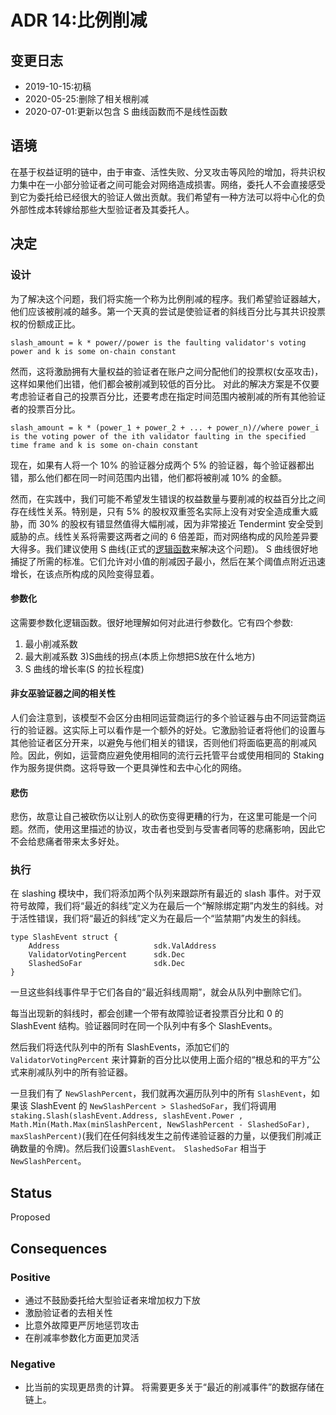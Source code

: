# ADR 14:比例削减

## 变更日志

- 2019-10-15:初稿
- 2020-05-25:删除了相关根削减
- 2020-07-01:更新以包含 S 曲线函数而不是线性函数

## 语境

在基于权益证明的链中，由于审查、活性失败、分叉攻击等风险的增加，将共识权力集中在一小部分验证者之间可能会对网络造成损害。网络，委托人不会直接感受到它为委托给已经很大的验证人做出贡献。我们希望有一种方法可以将中心化的负外部性成本转嫁给那些大型验证者及其委托人。

## 决定

### 设计

为了解决这个问题，我们将实施一个称为比例削减的程序。我们希望验证器越大，他们应该被削减的越多。第一个天真的尝试是使验证者的斜线百分比与其共识投票权的份额成正比。 

```
slash_amount = k * power//power is the faulting validator's voting power and k is some on-chain constant
```

然而，这将激励拥有大量权益的验证者在账户之间分配他们的投票权(女巫攻击)，这样如果他们出错，他们都会被削减到较低的百分比。 对此的解决方案是不仅要考虑验证者自己的投票百分比，还要考虑在指定时间范围内被削减的所有其他验证者的投票百分比。 

```
slash_amount = k * (power_1 + power_2 + ... + power_n)//where power_i is the voting power of the ith validator faulting in the specified time frame and k is some on-chain constant
```

现在，如果有人将一个 10% 的验证器分成两个 5% 的验证器，每个验证器都出错，那么他们都在同一时间范围内出错，他们都将被削减 10% 的金额。

然而，在实践中，我们可能不希望发生错误的权益数量与要削减的权益百分比之间存在线性关系。特别是，只有 5% 的股权双重签名实际上没有对安全造成重大威胁，而 30% 的股权有错显然值得大幅削减，因为非常接近 Tendermint 安全受到威胁的点。线性关系将需要这两者之间的 6 倍差距，而对网络构成的风险差异要大得多。我们建议使用 S 曲线(正式的[逻辑函数](https://en.wikipedia.org/wiki/Logistic_function)来解决这个问题)。 S 曲线很好地捕捉了所需的标准。它们允许对小值的削减因子最小，然后在某个阈值点附近迅速增长，在该点所构成的风险变得显着。 
#### 参数化

这需要参数化逻辑函数。很好地理解如何对此进行参数化。它有四个参数:

1) 最小削减系数
2) 最大削减系数
3)S曲线的拐点(本质上你想把S放在什么地方)
4) S 曲线的增长率(S 的拉长程度)

#### 非女巫验证器之间的相关性

人们会注意到，该模型不会区分由相同运营商运行的多个验证器与由不同运营商运行的验证器。这实际上可以看作是一个额外的好处。它激励验证者将他们的设置与其他验证者区分开来，以避免与他们相关的错误，否则他们将面临更高的削减风险。因此，例如，运营商应避免使用相同的流行云托管平台或使用相同的 Staking 作为服务提供商。这将导致一个更具弹性和去中心化的网络。

#### 悲伤

悲伤，故意让自己被砍伤以让别人的砍伤变得更糟的行为，在这里可能是一个问题。然而，使用这里描述的协议，攻击者也受到与受害者同等的悲痛影响，因此它不会给悲痛者带来太多好处。

### 执行

在 slashing 模块中，我们将添加两个队列来跟踪所有最近的 slash 事件。对于双符号故障，我们将“最近的斜线”定义为在最后一个“解除绑定期”内发生的斜线。对于活性错误，我们将“最近的斜线”定义为在最后一个“监禁期”内发生的斜线。 

```
type SlashEvent struct {
    Address                     sdk.ValAddress
    ValidatorVotingPercent      sdk.Dec
    SlashedSoFar                sdk.Dec
}
```

一旦这些斜线事件早于它们各自的“最近斜线周期”，就会从队列中删除它们。

每当出现新的斜线时，都会创建一个带有故障验证者投票百分比和 0 的 SlashEvent 结构。验证器同时在同一个队列中有多个 SlashEvents。

然后我们将迭代队列中的所有 SlashEvents，添加它们的 `ValidatorVotingPercent` 来计算新的百分比以使用上面介绍的“根总和的平方”公式来削减队列中的所有验证器。

一旦我们有了 `NewSlashPercent`，我们就再次遍历队列中的所有 `SlashEvent`，如果该 SlashEvent 的 `NewSlashPercent > SlashedSoFar`，我们将调用 `staking.Slash(slashEvent.Address, slashEvent.Power , Math.Min(Math.Max(minSlashPercent, NewSlashPercent - SlashedSoFar), maxSlashPercent)`(我们在任何斜线发生之前传递验证器的力量，以便我们削减正确数量的令牌)。然后我们设置`SlashEvent。 SlashedSoFar` 相当于 `NewSlashPercent`。
## Status

Proposed

## Consequences

### Positive

- 通过不鼓励委托给大型验证者来增加权力下放
- 激励验证者的去相关性
- 比意外故障更严厉地惩罚攻击
- 在削减率参数化方面更加灵活 

### Negative

- 比当前的实现更昂贵的计算。 将需要更多关于“最近的削减事件”的数据存储在链上。 
